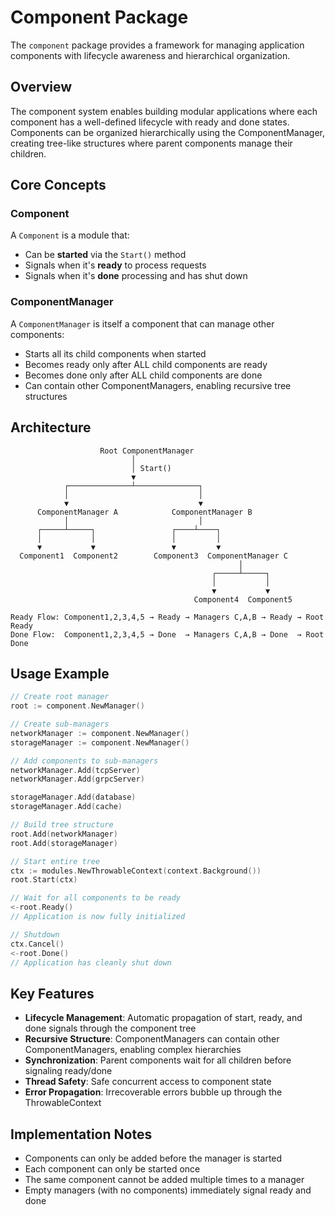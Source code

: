 # Component Package

The `component` package provides a framework for managing application components with lifecycle awareness and hierarchical organization.

## Overview

The component system enables building modular applications where each component has a well-defined lifecycle with ready and done states. Components can be organized hierarchically using the ComponentManager, creating tree-like structures where parent components manage their children.

## Core Concepts

### Component
A `Component` is a module that:
- Can be **started** via the `Start()` method
- Signals when it's **ready** to process requests
- Signals when it's **done** processing and has shut down

### ComponentManager
A `ComponentManager` is itself a component that can manage other components:
- Starts all its child components when started
- Becomes ready only after ALL child components are ready
- Becomes done only after ALL child components are done
- Can contain other ComponentManagers, enabling recursive tree structures

## Architecture

```
                    Root ComponentManager
                           │
                           │ Start()
                           ▼
            ┌──────────────┴──────────────┐
            │                             │
            ▼                             ▼
      ComponentManager A            ComponentManager B
            │                             │
      ┌─────┴─────┐                 ┌────┴────┐
      │           │                 │         │
      ▼           ▼                 ▼         ▼
  Component1  Component2        Component3  ComponentManager C
                                                   │
                                             ┌─────┴─────┐
                                             │           │
                                             ▼           ▼
                                         Component4  Component5

Ready Flow: Component1,2,3,4,5 → Ready → Managers C,A,B → Ready → Root Ready
Done Flow:  Component1,2,3,4,5 → Done  → Managers C,A,B → Done  → Root Done
```

## Usage Example

```go
// Create root manager
root := component.NewManager()

// Create sub-managers
networkManager := component.NewManager()
storageManager := component.NewManager()

// Add components to sub-managers
networkManager.Add(tcpServer)
networkManager.Add(grpcServer)

storageManager.Add(database)
storageManager.Add(cache)

// Build tree structure
root.Add(networkManager)
root.Add(storageManager)

// Start entire tree
ctx := modules.NewThrowableContext(context.Background())
root.Start(ctx)

// Wait for all components to be ready
<-root.Ready()
// Application is now fully initialized

// Shutdown
ctx.Cancel()
<-root.Done()
// Application has cleanly shut down
```

## Key Features

- **Lifecycle Management**: Automatic propagation of start, ready, and done signals through the component tree
- **Recursive Structure**: ComponentManagers can contain other ComponentManagers, enabling complex hierarchies
- **Synchronization**: Parent components wait for all children before signaling ready/done
- **Thread Safety**: Safe concurrent access to component state
- **Error Propagation**: Irrecoverable errors bubble up through the ThrowableContext

## Implementation Notes

- Components can only be added before the manager is started
- Each component can only be started once
- The same component cannot be added multiple times to a manager
- Empty managers (with no components) immediately signal ready and done